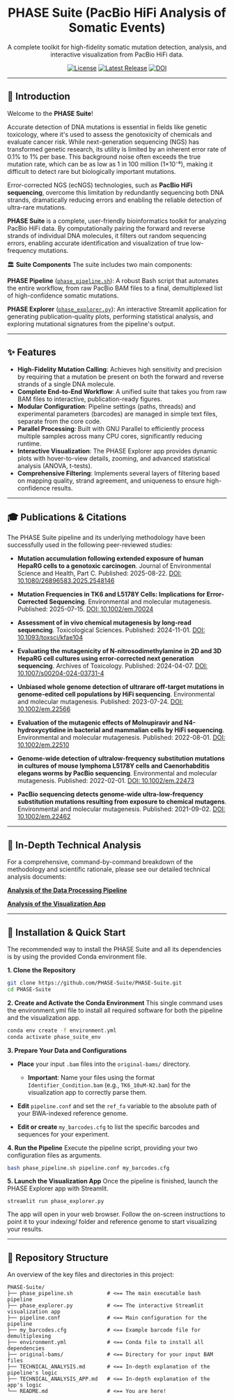 <h1 align="center">PHASE Suite (PacBio HiFi Analysis of Somatic Events)</h1>

<p align="center">
A complete toolkit for high-fidelity somatic mutation detection, analysis, and interactive visualization from PacBio HiFi data.
</p>

<p align="center">
<a href="https://github.com/PHASE-Suite/PHASE-Suite/blob/main/LICENSE"><img src="https://img.shields.io/badge/License-MIT-blue.svg" alt="License"></a>
<a href="https://github.com/PHASE-Suite/PHASE-Suite/releases"><img src="https://img.shields.io/github/v/release/PHASE-Suite/PHASE-Suite?label=Latest%20Release" alt="Latest Release"></a>
<a href="https://doi.org/10.5281/zenodo.16624362"><img src="https://zenodo.org/badge/1028706985.svg" alt="DOI"></a>
</p>

---

## 📖 Introduction

Welcome to the **PHASE Suite**!

Accurate detection of DNA mutations is essential in fields like genetic toxicology, where it's used to assess the genotoxicity of chemicals and evaluate cancer risk. While next-generation sequencing (NGS) has transformed genetic research, its utility is limited by an inherent error rate of 0.1% to 1% per base. This background noise often exceeds the true mutation rate, which can be as low as 1 in 100 million (1×10⁻⁸), making it difficult to detect rare but biologically important mutations.

Error-corrected NGS (ecNGS) technologies, such as **PacBio HiFi sequencing**, overcome this limitation by redundantly sequencing both DNA strands, dramatically reducing errors and enabling the reliable detection of ultra-rare mutations.

**PHASE Suite** is a complete, user-friendly bioinformatics toolkit for analyzing PacBio HiFi data. By computationally pairing the forward and reverse strands of individual DNA molecules, it filters out random sequencing errors, enabling accurate identification and visualization of true low-frequency mutations.

🏛️ **Suite Components**
The suite includes two main components:

**PHASE Pipeline** ([`phase_pipeline.sh`](phase_pipeline.sh)): A robust Bash script that automates the entire workflow, from raw PacBio BAM files to a final, demultiplexed list of high-confidence somatic mutations.

**PHASE Explorer** ([`phase_explorer.py`](phase_explorer.py)): An interactive Streamlit application for generating publication-quality plots, performing statistical analysis, and exploring mutational signatures from the pipeline's output.

---

## ✨ Features

* **High-Fidelity Mutation Calling**: Achieves high sensitivity and precision by requiring that a mutation be present on both the forward and reverse strands of a single DNA molecule.
* **Complete End-to-End Workflow**: A unified suite that takes you from raw BAM files to interactive, publication-ready figures.
* **Modular Configuration**: Pipeline settings (paths, threads) and experimental parameters (barcodes) are managed in simple text files, separate from the core code.
* **Parallel Processing**: Built with GNU Parallel to efficiently process multiple samples across many CPU cores, significantly reducing runtime.
* **Interactive Visualization**: The PHASE Explorer app provides dynamic plots with hover-to-view details, zooming, and advanced statistical analysis (ANOVA, t-tests).
* **Comprehensive Filtering**: Implements several layers of filtering based on mapping quality, strand agreement, and uniqueness to ensure high-confidence results.

---

## 🎓 Publications & Citations

The PHASE Suite pipeline and its underlying methodology have been successfully used in the following peer-reviewed studies:

* **Mutation accumulation following extended exposure of human HepaRG cells to a genotoxic carcinogen**. Journal of Environmental Science and Health, Part C. Published: 2025-08-22. [DOI: 10.1080/26896583.2025.2548146](https://doi.org/10.1080/26896583.2025.2548146)

* **Mutation Frequencies in TK6 and L5178Y Cells: Implications for Error-Corrected Sequencing**. Environmental and molecular mutagenesis. Published: 2025-07-15. [DOI: 10.1002/em.70024](https://doi.org/10.1002/em.70024)

* **Assessment of in vivo chemical mutagenesis by long-read sequencing**. Toxicological Sciences. Published: 2024-11-01. [DOI: 10.1093/toxsci/kfae104](https://doi.org/10.1093/toxsci/kfae104)

* **Evaluating the mutagenicity of N-nitrosodimethylamine in 2D and 3D HepaRG cell cultures using error-corrected next generation sequencing**. Archives of Toxicology. Published: 2024-04-07. [DOI: 10.1007/s00204-024-03731-4](https://doi.org/10.1007/s00204-024-03731-4)

* **Unbiased whole genome detection of ultrarare off-target mutations in genome-edited cell populations by HiFi sequencing**. Environmental and molecular mutagenesis. Published: 2023-07-24. [DOI: 10.1002/em.22566](https://doi.org/10.1002/em.22566)

* **Evaluation of the mutagenic effects of Molnupiravir and N4-hydroxycytidine in bacterial and mammalian cells by HiFi sequencing**. Environmental and molecular mutagenesis. Published: 2022-08-01. [DOI: 10.1002/em.22510](https://doi.org/10.1002/em.22510)

* **Genome-wide detection of ultralow-frequency substitution mutations in cultures of mouse lymphoma L5178Y cells and Caenorhabditis elegans worms by PacBio sequencing**. Environmental and molecular mutagenesis. Published: 2022-02-01. [DOI: 10.1002/em.22473](https://doi.org/10.1002/em.22473)

* **PacBio sequencing detects genome-wide ultra-low-frequency substitution mutations resulting from exposure to chemical mutagens**. Environmental and molecular mutagenesis. Published: 2021-09-02. [DOI: 10.1002/em.22462](https://doi.org/10.1002/em.22462)

    
---

## 🔬 In-Depth Technical Analysis

For a comprehensive, command-by-command breakdown of the methodology and scientific rationale, please see our detailed technical analysis documents:

[**Analysis of the Data Processing Pipeline**](TECHNICAL_ANALYSIS.md)

[**Analysis of the Visualization App**](TECHNICAL_ANALYSIS_APP.md)

---

## 🚀 Installation & Quick Start

The recommended way to install the PHASE Suite and all its dependencies is by using the provided Conda environment file.

**1. Clone the Repository**
```bash
git clone https://github.com/PHASE-Suite/PHASE-Suite.git
cd PHASE-Suite
```

**2. Create and Activate the Conda Environment**
This single command uses the environment.yml file to install all required software for both the pipeline and the visualization app.
```bash
conda env create -f environment.yml
conda activate phase_suite_env
```

**3. Prepare Your Data and Configurations**

* **Place** your input `.bam` files into the `original-bams/` directory.

   * **Important**: Name your files using the format `Identifier_Condition.bam` (e.g., `TK6_10uM-N2.bam`) for the visualization app to correctly parse them.

* **Edit** `pipeline.conf` and set the `ref_fa` variable to the absolute path of your BWA-indexed reference genome.

* **Edit or create** `my_barcodes.cfg` to list the specific barcodes and sequences for your experiment.

**4. Run the Pipeline**
Execute the pipeline script, providing your two configuration files as arguments.
```bash
bash phase_pipeline.sh pipeline.conf my_barcodes.cfg
```

**5. Launch the Visualization App**
Once the pipeline is finished, launch the PHASE Explorer app with Streamlit.

```
streamlit run phase_explorer.py
```

The app will open in your web browser. Follow the on-screen instructions to point it to your indexing/ folder and reference genome to start visualizing your results.

---

## 📂 Repository Structure

An overview of the key files and directories in this project:

```
PHASE-Suite/
├── phase_pipeline.sh           # <== The main executable bash pipeline
├── phase_explorer.py           # <== The interactive Streamlit visualization app
├── pipeline.conf               # <== Main configuration for the pipeline
├── my_barcodes.cfg             # <== Example barcode file for demultiplexing
├── environment.yml             # <== Conda file to install all dependencies
├── original-bams/              # <== Directory for your input BAM files
├── TECHNICAL_ANALYSIS.md       # <== In-depth explanation of the pipeline's logic
├── TECHNICAL_ANALYSIS_APP.md   # <== In-depth explanation of the app's logic
└── README.md                   # <== You are here!
```
